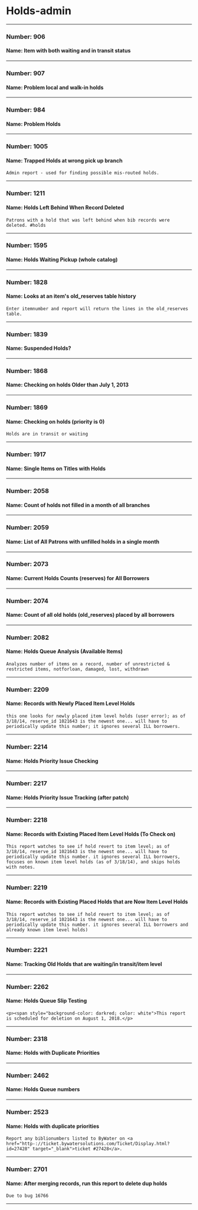 # Holds-admin


---

### Number: 906
#### Name: Item with both waiting and in transit status



---

### Number: 907
#### Name: Problem local and walk-in holds



---

### Number: 984
#### Name: Problem Holds



---

### Number: 1005
#### Name: Trapped Holds at wrong pick up branch



```
Admin report - used for finding possible mis-routed holds.
```

---

### Number: 1211
#### Name: Holds Left Behind When Record Deleted



```
Patrons with a hold that was left behind when bib records were deleted. #holds
```

---

### Number: 1595
#### Name: Holds Waiting Pickup (whole catalog)



---

### Number: 1828
#### Name: Looks at an item's old_reserves table history



```
Enter itemnumber and report will return the lines in the old_reserves table.
```

---

### Number: 1839
#### Name: Suspended Holds?



---

### Number: 1868
#### Name: Checking on holds Older than July 1, 2013



---

### Number: 1869
#### Name: Checking on holds (priority is 0)



```
Holds are in transit or waiting
```

---

### Number: 1917
#### Name: Single Items on Titles with Holds



---

### Number: 2058
#### Name: Count of holds not filled in a month of all branches



---

### Number: 2059
#### Name: List of All Patrons with unfilled holds in a single month



---

### Number: 2073
#### Name: Current Holds Counts (reserves) for All Borrowers



---

### Number: 2074
#### Name: Count of all old holds (old_reserves) placed by all borrowers



---

### Number: 2082
#### Name: Holds Queue Analysis (Available Items)



```
Analyzes number of items on a record, number of unrestricted & restricted items, notforloan, damaged, lost, withdrawn
```

---

### Number: 2209
#### Name: Records with Newly Placed Item Level Holds



```
this one looks for newly placed item level holds (user error); as of 3/18/14, reserve_id 1021643 is the newest one... will have to periodically update this number; it ignores several ILL borrowers.
```

---

### Number: 2214
#### Name: Holds Priority Issue Checking



---

### Number: 2217
#### Name: Holds Priority Issue Tracking (after patch)



---

### Number: 2218
#### Name: Records with Existing Placed Item Level Holds (To Check on)



```
This report watches to see if hold revert to item level; as of 3/18/14, reserve_id 1021643 is the newest one... will have to periodically update this number. it ignores several ILL borrowers, focuses on known item level holds (as of 3/18/14), and skips holds with notes.
```

---

### Number: 2219
#### Name: Records with Existing Placed Holds that are Now Item Level Holds



```
This report watches to see if hold revert to item level; as of 3/18/14, reserve_id 1021643 is the newest one... will have to periodically update this number. it ignores several ILL borrowers and already known item level holds)
```

---

### Number: 2221
#### Name: Tracking Old Holds that are waiting/in transit/item level



---

### Number: 2262
#### Name: Holds Queue Slip Testing



```
<p><span style="background-color: darkred; color: white">This report is scheduled for deletion on August 1, 2018.</p>
```

---

### Number: 2318
#### Name: Holds with Duplicate Priorities



---

### Number: 2462
#### Name: Holds Queue numbers



---

### Number: 2523
#### Name: Holds with duplicate priorities



```
Report any biblionumbers listed to ByWater on <a href="http-://ticket.bywatersolutions.com/Ticket/Display.html?id=27428" target="_blank">ticket #27428</a>.
```

---

### Number: 2701
#### Name: After merging records, run this report to delete dup holds



```
Due to bug 16766
```


---
